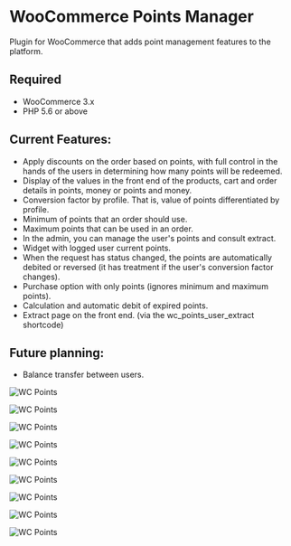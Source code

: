 # WooCommerce Points Manager

Plugin for WooCommerce that adds point management features to the platform.

## Required
- WooCommerce 3.x
- PHP 5.6 or above

## Current Features:

- Apply discounts on the order based on points, with full control in the hands of the users in determining how many points will be redeemed.
- Display of the values ​​in the front end of the products, cart and order details in points, money or points and money.
- Conversion factor by profile. That is, value of points differentiated by profile.
- Minimum of points that an order should use.
- Maximum points that can be used in an order.
- In the admin, you can manage the user's points and consult extract.
- Widget with logged user current points.
- When the request has status changed, the points are automatically debited or reversed (it has treatment if the user's conversion factor changes).
- Purchase option with only points (ignores minimum and maximum points).
- Calculation and automatic debit of expired points.
- Extract page on the front end. (via the wc_points_user_extract shortcode)

## Future planning:
- Balance transfer between users.


![WC Points](https://raw.githubusercontent.com/bonus3/woocommerce-points-manager/master/assets/img/cap-1.PNG)

![WC Points](https://raw.githubusercontent.com/bonus3/woocommerce-points-manager/master/assets/img/cap-2.PNG)

![WC Points](https://raw.githubusercontent.com/bonus3/woocommerce-points-manager/master/assets/img/cap-3.PNG)

![WC Points](https://raw.githubusercontent.com/bonus3/woocommerce-points-manager/master/assets/img/cap-4.PNG)

![WC Points](https://raw.githubusercontent.com/bonus3/woocommerce-points-manager/master/assets/img/cap-5.PNG)

![WC Points](https://raw.githubusercontent.com/bonus3/woocommerce-points-manager/master/assets/img/cap-6.PNG)

![WC Points](https://raw.githubusercontent.com/bonus3/woocommerce-points-manager/master/assets/img/cap-7.PNG)

![WC Points](https://raw.githubusercontent.com/bonus3/woocommerce-points-manager/master/assets/img/cap-8.PNG)

![WC Points](https://raw.githubusercontent.com/bonus3/woocommerce-points-manager/master/assets/img/cap-9.PNG)